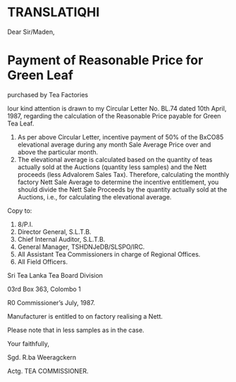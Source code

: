 # TRANSLATIQHI

Dear Sir/Maden,

# Payment of Reasonable Price for Green Leaf

purchased by Tea Factories

Iour kind attention is drawn to my Circular Letter No. BL.74 dated 10th April, 1987, regarding the calculation of the Reasonable Price payable for Green Tea Leaf.

1. As per above Circular Letter, incentive payment of 50% of the BxCO85 elevational average during any month Sale Average Price over and above the particular month.
2. The elevational average is calculated based on the quantity of teas actually sold at the Auctions (quantity less samples) and the Nett proceeds (less Advalorem Sales Tax). Therefore, calculating the monthly factory Nett Sale Average to determine the incentive entitlement, you should divide the Nett Sale Proceeds by the quantity actually sold at the Auctions, i.e., for calculating the elevational average.

Copy to:

1. 8/P.I.
2. Director General, S.L.T.B.
3. Chief Internal Auditor, S.L.T.B.
4. General Manager, TSHDNJeDB/SLSPO/IRC.
5. All Assistant Tea Commissioners in charge of Regional Offices.
6. All Field Officers.

Sri Tea Lanka Tea Board Division

03rd Box 363, Colombo 1

R0 Commissioner’s July, 1987.

Manufacturer is entitled to on factory realising a Nett.

Please note that in less samples as in the case.

Your faithfully,

Sgd. R.ba Weeragckern

Actg. TEA COMMISSIONER.